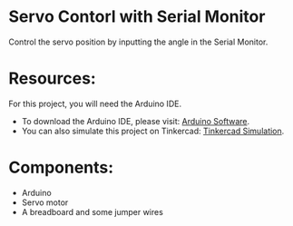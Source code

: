 # Servo Contorl with Serial Monitor

Control the servo position by inputting the angle in the Serial Monitor.



# Resources:
For this project, you will need the Arduino IDE.
- To download the Arduino IDE, please visit: [Arduino Software](https://www.arduino.cc/en/software).
- You can also simulate this project on Tinkercad: [Tinkercad Simulation](https://www.tinkercad.com/things/angvjtTANVY?sharecode=UPIt1FIVfJVCT8dW8AhxEfhDqiG1J4QTOPskPBzN7iY).

# Components:
- Arduino
- Servo motor
- A breadboard and some jumper wires

